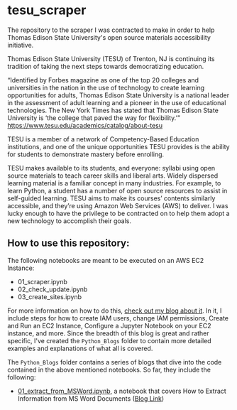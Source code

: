 # tesu_scraper
The repository to the scraper I was contracted to make in order to help Thomas Edison State University's open source materials accessibility initiative.

Thomas Edison State University (TESU) of Trenton, NJ is continuing its tradition of taking the next steps towards democratizing education.

“Identified by Forbes magazine as one of the top 20 colleges and universities in the nation in the use of technology to create learning opportunities for adults, Thomas Edison State University is a national leader in the assessment of adult learning and a pioneer in the use of educational technologies. The New York Times has stated that Thomas Edison State University is ‘the college that paved the way for flexibility.’”
https://www.tesu.edu/academics/catalog/about-tesu

TESU is a member of a network of Competency-Based Education institutions, and one of the unique opportunities TESU provides is the ability for students to demonstrate mastery before enrolling.

TESU makes available to its students, and everyone: syllabi using open source materials to teach career skills and liberal arts. Widely dispersed learning material is a familiar concept in many industries. For example, to learn Python, a student has a number of open source resources to assist in self-guided learning. TESU aims to make its courses’ contents similarly accessible, and they’re using Amazon Web Services (AWS) to deliver. I was lucky enough to have the privilege to be contracted on to help them adopt a new technology to accomplish their goals.

## How to use this repository:
The following notebooks are meant to be executed on an AWS EC2 Instance:
- 01_scraper.ipynb
- 02_check_update.ipynb	
- 03_create_sites.ipynb

For more information on how to do this, <a href = "https://medium.com/@NatalieOlivo/preserving-web-content-of-links-provided-in-a-word-doc-using-aws-services-ec2-and-s3-2c4f0cee0a26">check out my blog about it</a>. In it, I include steps for how to create IAM users, change IAM permissions, Create and Run an EC2 Instance, Configure a Jupyter Notebook on your EC2 instance, and more. Since the breadth of this blog is great and rather specific, I've created the `Python_Blogs` folder to contain more detailed examples and explanations of what all is covered.

The `Python_Blogs` folder contains a series of blogs that dive into the code contained in the above mentioned notebooks.
So far, they include the following:
- <a href = "https://github.com/nmolivo/tesu_scraper/blob/master/Python_Blogs/01_extract_from_MSWord.ipynb">01_extract_from_MSWord.ipynb</a>, a notebook that covers How to Extract Information from MS Word Documents (<a href = "https://medium.com/@NatalieOlivo/how-to-extract-data-from-ms-word-documents-using-python-ed3fbb48c122">Blog Link</a>)
